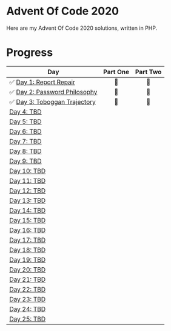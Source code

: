 # Advent Of Code 2020 

Here are my Advent Of Code 2020 solutions, written in PHP. 

# Progress

| Day  | Part One | Part Two | 
|---|:---:|:---:|
| ✅ [Day 1: Report Repair](https://github.com/pwncraft/adventofcode2020/tree/master/advent/Day01)| 🌠 | 🌠 |
| ✅ [Day 2: Password Philosophy](https://github.com/pwncraft/adventofcode2020/tree/master/advent/Day02)| 🌠 | 🌠 |
| ✅ [Day 3: Toboggan Trajectory](https://github.com/pwncraft/adventofcode2020/tree/master/advent/Day03)| 🌠 | 🌠 |
| [Day 4: TBD]()| | |
| [Day 5: TBD]()| | |
| [Day 6: TBD]()| | |
| [Day 7: TBD]()| | |
| [Day 8: TBD]()| | |
| [Day 9: TBD]()| | |
| [Day 10: TBD]()| | |
| [Day 11: TBD]()| | |
| [Day 12: TBD]()| | |
| [Day 13: TBD]()| | |
| [Day 14: TBD]()| | |
| [Day 15: TBD]()| | |
| [Day 16: TBD]()| | |
| [Day 17: TBD]()| | |
| [Day 18: TBD]()| | |
| [Day 19: TBD]()| | |
| [Day 20: TBD]()| | |
| [Day 21: TBD]()| | |
| [Day 22: TBD]()| | |
| [Day 23: TBD]()| | |
| [Day 24: TBD]()| | |
| [Day 25: TBD]()| | |